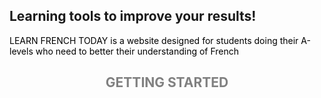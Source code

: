## Learning tools to improve your results!
<p style="color:black;"> LEARN FRENCH TODAY is a website designed for students doing their A-levels who need to better their understanding of French</P> 






<h2 align="center">
  <b style="color:grey;">GETTING STARTED</b><br>
</h2>
<p>
  <p GRAMMAR 
  <p VOCABULARY 
  <p TRANSLATION 
</p>


